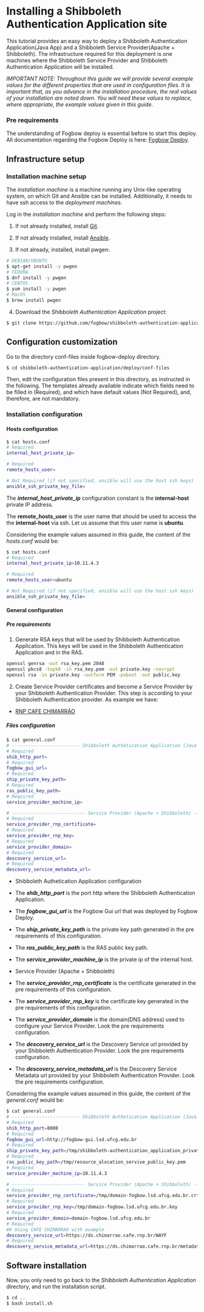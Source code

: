 # Installing a Shibboleth Authentication Application site

This tutorial provides an easy way to deploy a Shibboleth Authentication Application(Java App) and a 
Shibboleth Service Provider(Apache + Shibboleth). The infrastructure required for this deployment is 
one machines where the Shibboleth Service Provider and Shibboleth Authentication Application will be installed.

*IMPORTANT NOTE: Throughout this guide we will provide several example values for the different properties
that are used in configuration files. It is important that, as you advance in the installation procedure,
the real values of your installation are noted down. You will need these values to replace, where appropriate,
the example values given in this guide.*

### Pre requirements

The understanding of Fogbow deploy is essential before to start this deploy. All documentation regarding the 
Fogbow Deploy is here: [Fogbow Deploy](https://github.com/fogbow/fogbow-deploy/blob/master/documentation/2.0-install-fogbow-site.md).

## Infrastructure setup

### Installation machine setup

The *installation machine* is a machine running any Unix-like operating system, on which Git and
Ansible can be installed. Additionally, it needs to have ssh access to the *deployment machines*.

Log in the *installation machine* and perform the following steps:

1. If not already installed, install [Git](https://help.github.com/articles/set-up-git/).

2. If not already installed, install [Ansible](https://docs.ansible.com/ansible/latest/installation_guide/intro_installation.html).

3. If not already, installed, install pwgen:

```bash
# DEBIAN/UBUNTU
$ apt-get install -y pwgen
# FEDORA
$ dnf install -y pwgen
# CENTOS
$ yum install -y pwgen
# MacOS
$ brew install pwgen
```

4. Download the *Shibboleth Authentication Application* project:

```bash
$ git clone https://github.com/fogbow/shibboleth-authentication-application.git
```

## Configuration customization

Go to the directory conf-files inside fogbow-deploy directory.

```bash
$ cd shibboleth-authentication-application/deploy/conf-files
```

Then, edit the configuration files present in this directory, as instructed in the following. The templates already
available indicate which fields need to be filled in (Required), and which have default values (Not Required), and,
therefore, are not mandatory. 

### Installation configuration

#### Hosts configuration

```bash
$ cat hosts.conf
# Required
internal_host_private_ip=

# Required
remote_hosts_user=

# Not Required (if not specified, ansible will use the host ssh keys)
ansible_ssh_private_key_file=
```

The ***internal_host_private_ip*** configuration constant is the **internal-host** private IP address.

The **remote_hosts_user** is the user name that should be used to access the the **internal-host** via ssh. Let us assume that this user name is **ubuntu**.

Considering the example values assumed in this guide, the content of the *hosts.conf* would be:
```bash
$ cat hosts.conf
# Required
internal_host_private_ip=10.11.4.3

# Required
remote_hosts_user=ubuntu

# Not Required (if not specified, ansible will use the host ssh keys)
ansible_ssh_private_key_file=
```

#### General configuration

##### Pre requirements

1. Generate RSA keys that will be used by Shibboleth Authentication Application. This keys will be used in the Shibboleth Authentication Application and in the RAS.
```bash
openssl genrsa -out rsa_key.pem 2048
openssl pkcs8 -topk8 -in rsa_key.pem -out private.key -nocrypt
openssl rsa -in private.key -outform PEM -pubout -out public.key
```

2. Create Service Provider certificates and become a Service Provider by your Shibboleth Authentication Provider.
This step is according to your Shibboleth Authentication provider. As example we have: 

- [RNP CAFE CHIMARRÃO](1.1-rnp-cafe-chimarrao-configuration.md)

##### Files configuration

```bash
$ cat general.conf
# ------------------------- Shibboleth Authetication Application (Java App) ------------------------
# Required
shib_http_port=
# Required
fogbow_gui_url=
# Required
ship_private_key_path= 
# Required
ras_public_key_path=
# Required
service_provider_machine_ip=

# --------------------------- Service Provider (Apache + Shibboleth) ------------------------------
# Required
service_provider_rnp_certificate=
# Required
service_provider_rnp_key=
# Required
service_provider_domain=
# Required
descovery_service_url=
# Required
descovery_service_metadata_url=
```

* Shibboleth Authetication Application configuration
- The ***shib_http_port*** is the port http where the Shibboleth Authentication Application.

- The ***fogbow_gui_url*** is the Fogbow Gui url that was deployed by Fogbow Deploy.

- The ***ship_private_key_path*** is the private key path generated in the pre requirements of this configuration.

- The ***ras_public_key_path*** is the RAS public key path.

- The ***service_provider_machine_ip*** is the private ip of the internal host.

* Service Provider (Apache + Shibboleth)
- The ***service_provider_rnp_certificate*** is the certificate generated in the pre requirements of this configuration.

- The ***service_provider_rnp_key*** is the certificate key generated in the pre requirements of this configuration.

- The ***service_provider_domain*** is the domain(DNS address) used to configure your Service Provider. Look the pre requirements configuration.

- The ***descovery_service_url*** is the Descovery Service url provided by your Shibboleth Authentication Provider. Look the pre requirements configuration. 

- The ***descovery_service_metadata_url*** is the Descovery Service Metadata url provided by your Shibboleth Authentication Provider. Look the pre requirements configuration.

Considering the example values assumed in this guide, the content of the *general.conf* would be:
```bash
$ cat general.conf
# ------------------------- Shibboleth Authetication Application (Java App) ------------------------
# Required
shib_http_port=8000
# Required
fogbow_gui_url=http://fogbow-gui.lsd.ufcg.edu.br
# Required
ship_private_key_path=/tmp/shibboleth-authentication_application_private_key.pem
# Required
ras_public_key_path=/tmp/resource_alocation_servive_public_key.pem
# Required
service_provider_machine_ip=10.11.4.3

# --------------------------- Service Provider (Apache + Shibboleth) ------------------------------ 
# Required
service_provider_rnp_certificate=/tmp/domain-fogbow.lsd.ufcg.edu.br.crt
# Required
service_provider_rnp_key=/tmp/domain-fogbow.lsd.ufcg.edu.br.key
# Required
service_provider_domain=domain-fogbow.lsd.ufcg.edu.br
# Required
## Using CAFE CHIMARRAO with example
descovery_service_url=https://ds.chimarrao.cafe.rnp.br/WAYF
# Required
descovery_service_metadata_url=https://ds.chimarrao.cafe.rnp.br/metadata/chimarrao-metadata.xml
```

## Software installation

Now, you only need to go back to the *Shibboleth Authentication Application* directory, and run the installation script.

```bash
$ cd ..
$ bash install.sh
```